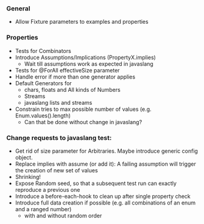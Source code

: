 ### General

- Allow Fixture parameters to examples and properties

### Properties

- Tests for Combinators
- Introduce Assumptions/Implications (PropertyX.implies)
  - Wait till assumptions work as expected in javaslang
- Tests for @ForAll effectiveSize parameter
- Handle error if more than one generator applies
- Default Generators for
  - chars, floats and All kinds of Numbers
  - Streams
  - javaslang lists and streams
- Constrain tries to max possible number of values (e.g. Enum.values().length)
  - Can that be done without change in javaslang?


### Change requests to javaslang test:

- Get rid of size parameter for Arbitraries. Maybe introduce generic config object.
- Replace implies with assume (or add it): A failing assumption will trigger the creation of new set of values 
- Shrinking!
- Expose Random seed, so that a subsequent test run can exactly reproduce a previous one
- Introduce a before-each-hook to clean up after single property check
- Introduce full data creation if possible (e.g. all combinations of an enum and a ranged number)
  - with and without random order